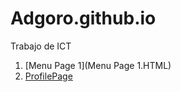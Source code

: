 # Adgoro.github.io
Trabajo de ICT
1. [Menu Page 1](Menu Page 1.HTML)
2. [ProfilePage](ProfilePage.HTML)
